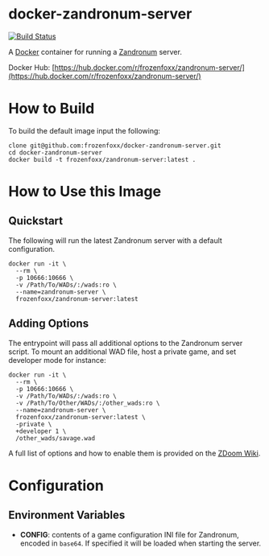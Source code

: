 # docker-zandronum-server

[![Build Status](https://cloud.drone.io/api/badges/frozenfoxx/docker-zandronum-server/status.svg?ref=refs/heads/main)](https://cloud.drone.io/frozenfoxx/docker-zandronum-server)

A [Docker](https://www.docker.com/) container for running a [Zandronum](https://zandronum.com/) server.

Docker Hub: [https://hub.docker.com/r/frozenfoxx/zandronum-server/](https://hub.docker.com/r/frozenfoxx/zandronum-server/)

# How to Build

To build the default image input the following:

```
clone git@github.com:frozenfoxx/docker-zandronum-server.git
cd docker-zandronum-server
docker build -t frozenfoxx/zandronum-server:latest .
```

# How to Use this Image

## Quickstart

The following will run the latest Zandronum server with a default configuration.

```
docker run -it \
  --rm \
  -p 10666:10666 \
  -v /Path/To/WADs/:/wads:ro \
  --name=zandronum-server \
  frozenfoxx/zandronum-server:latest
```

## Adding Options

The entrypoint will pass all additional options to the Zandronum server script. To mount an additional WAD file, host a private game, and set developer mode for instance:

```
docker run -it \
  --rm \
  -p 10666:10666 \
  -v /Path/To/WADs/:/wads:ro \
  -v /Path/To/Other/WADs/:/other_wads:ro \
  --name=zandronum-server \
  frozenfoxx/zandronum-server:latest \
  -private \
  +developer 1 \
  /other_wads/savage.wad
```

A full list of options and how to enable them is provided on the [ZDoom Wiki](https://zdoom.org/wiki/Command_line_parameters).

# Configuration

## Environment Variables

* **CONFIG**:  contents of a game configuration INI file for Zandronum, encoded in `base64`. If specified it will be loaded when starting the server.
